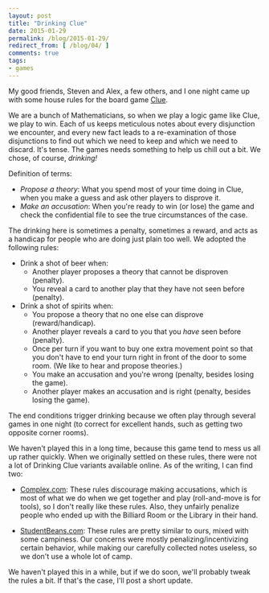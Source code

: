 ```yaml
---
layout: post
title: "Drinking Clue"
date: 2015-01-29
permalink: /blog/2015-01-29/
redirect_from: [ /blog/04/ ]
comments: true
tags:
- games
---
```


My good friends, Steven and Alex, a few others, and I one night came up with some house rules for the board game [Clue](http://en.wikipedia.org/wiki/Cluedo).

We are a bunch of Mathematicians, so when we play a logic game like Clue, we play to win.
Each of us keeps meticulous notes about every disjunction we encounter, and every new fact leads to a re-examination of those disjunctions to find out which we need to keep and which we need to discard.
It's tense.
The games needs something to help us chill out a bit.
We chose, of course, *drinking!*

<!--break-->

Definition of terms:

* _Propose a theory_: What you spend most of your time doing in Clue, when you make a guess and ask other players to disprove it.
* _Make an accusation_: When you're ready to win (or lose) the game and check the confidential file to see the true circumstances of the case.

The drinking here is sometimes a penalty, sometimes a reward, and acts as a handicap for people who are doing just plain too well.
We adopted the following rules:

* Drink a shot of beer when:
  * Another player proposes a theory that cannot be disproven (penalty).
  * You reveal a card to another play that they have not seen before (penalty).
* Drink a shot of spirits when:
  * You propose a theory that no one else can disprove (reward/handicap).
  * Another player reveals a card to you that you *have* seen before (penalty).
  * Once per turn if you want to buy one extra movement point so that you don't have to end your turn right in front of the door to some room.
  (We like to hear and propose theories.)
  * You make an accusation and you're wrong (penalty, besides losing the game).
  * Another player makes an accusation and is right (penalty, besides losing the game).

The end conditions trigger drinking because we often play through several games in one night (to correct for excellent hands, such as getting two opposite corner rooms).

We haven't played this in a long time, because this game tend to mess us all up rather quickly.
When we originally settled on these rules, there were not a lot of Drinking Clue variants available online.
As of the writing, I can find two:

* [Complex.com](http://www.complex.com/pop-culture/2014/02/10-board-games-that-can-be-converted-into-drinking-games/clue):
  These rules discourage making accusations, which is most of what we do when we get together and play (roll-and-move is for tools), so I don't really like these rules.
  Also, they unfairly penalize people who ended up with the Billiard Room or the Library in their hand.

* [StudentBeans.com](http://www.studentbeans.com/mag/en/campus/top-ten-genius-drinking-board-games):
  These rules are pretty similar to ours, mixed with some campiness.
  Our concerns were mostly penalizing/incentivizing certain behavior, while making our carefully collected notes useless, so we don't use a whole lot of camp.

We haven't played this in a while, but if we do soon, we'll probably tweak the rules a bit.
If that's the case, I'll post a short update.
